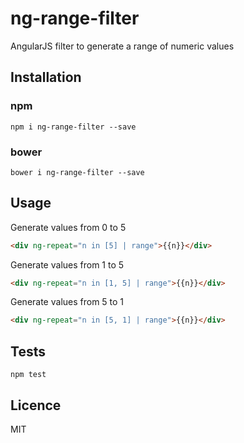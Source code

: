 # ng-range-filter

AngularJS filter to generate a range of numeric values

## Installation

### npm

```
npm i ng-range-filter --save
```

### bower

```
bower i ng-range-filter --save
```

## Usage

Generate values from 0 to 5

```html
<div ng-repeat="n in [5] | range">{{n}}</div>
```

Generate values from 1 to 5

```html
<div ng-repeat="n in [1, 5] | range">{{n}}</div>
```

Generate values from 5 to 1

```html
<div ng-repeat="n in [5, 1] | range">{{n}}</div>
```

## Tests

```
npm test
```

## Licence

MIT

